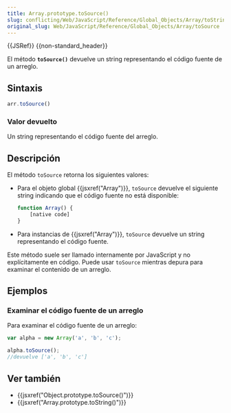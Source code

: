 ```yaml
---
title: Array.prototype.toSource()
slug: conflicting/Web/JavaScript/Reference/Global_Objects/Array/toString
original_slug: Web/JavaScript/Reference/Global_Objects/Array/toSource
---
```


{{JSRef}} {{non-standard_header}}

El método **`toSource()`** devuelve un string representando el código fuente de un arreglo.

## Sintaxis

```js
arr.toSource()
```

### Valor devuelto

Un string representando el código fuente del arreglo.

## Descripción

El método `toSource` retorna los siguientes valores:

- Para el objeto global {{jsxref("Array")}}, `toSource` devuelve el siguiente string indicando que el código fuente no está disponible:

  ```js
  function Array() {
      [native code]
  }
  ```

- Para instancias de {{jsxref("Array")}}, `toSource` devuelve un string representando el código fuente.

Este método suele ser llamado internamente por JavaScript y no explícitamente en código. Puede usar `toSource` mientras depura para examinar el contenido de un arreglo.

## Ejemplos

### Examinar el código fuente de un arreglo

Para examinar el código fuente de un arreglo:

```js
var alpha = new Array('a', 'b', 'c');

alpha.toSource();
//devuelve ['a', 'b', 'c']
```

## Ver también

- {{jsxref("Object.prototype.toSource()")}}
- {{jsxref("Array.prototype.toString()")}}

